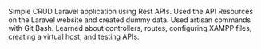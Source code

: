 Simple CRUD Laravel application using Rest APIs. Used the API Resources on the Laravel website and created dummy data. Used artisan commands with Git Bash. Learned about controllers, routes, configuring XAMPP files, creating a virtual host, and testing APIs.
